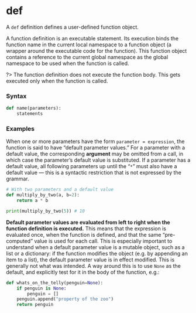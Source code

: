 # def
A `def` definition defines a user-defined function object.

A function definition is an executable statement. Its execution binds the function name in the current local namespace to a function object (a wrapper around the executable code for the function). This function object contains a reference to the current global namespace as the global namespace to be used when the function is called.

?> The function definition does not execute the function body. This gets executed only when the function is called.

### Syntax
```python
def name(parameters):
    statements
```

### Examples
When one or more parameters have the form `parameter = expression`, the function is said to have “default parameter values.” For a parameter with a default value, the corresponding **argument** may be omitted from a call, in which case the parameter’s default value is substituted. If a parameter has a default value, all following parameters up until the “`*`” must also have a default value — this is a syntactic restriction that is not expressed by the grammar.
```python
# With two parameters and a default value
def multiply_by_two(a, b=2):
    return a * b

print(multiply_by_two(5)) # 10
```

**Default parameter values are evaluated from left to right when the function definition is executed.** This means that the expression is evaluated once, when the function is defined, and that the same “pre-computed” value is used for each call. This is especially important to understand when a default parameter value is a mutable object, such as a list or a dictionary: if the function modifies the object (e.g. by appending an item to a list), the default parameter value is in effect modified. This is generally not what was intended. A way around this is to use `None` as the default, and explicitly test for it in the body of the function, e.g.:
```python
def whats_on_the_telly(penguin=None):
    if penguin is None:
        penguin = []
    penguin.append("property of the zoo")
    return penguin
```